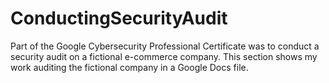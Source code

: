 # ConductingSecurityAudit
Part of the Google Cybersecurity Professional Certificate was to conduct a security audit on a fictional e-commerce company. This section shows my work auditing the fictional company in a Google Docs file.
